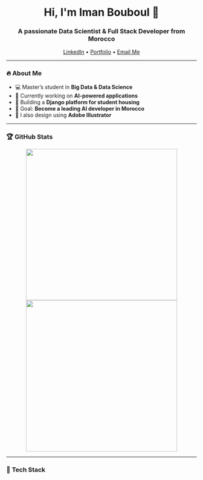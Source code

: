 <h1 align="center">Hi, I'm Iman Bouboul 👋</h1>

<h3 align="center">A passionate Data Scientist & Full Stack Developer from Morocco</h3>

<p align="center">
  <a href="https://www.linkedin.com/in/your-profile/">LinkedIn</a> •
  <a href="https://your-portfolio.com/">Portfolio</a> •
  <a href="mailto:your-email@gmail.com">Email Me</a>
</p>

---

### 🔥 **About Me**
- 💻 Master’s student in **Big Data & Data Science**  
- 🌱 Currently working on **AI-powered applications**  
- 🚀 Building a **Django platform for student housing**  
- 🎯 Goal: **Become a leading AI developer in Morocco**  
- 🎨 I also design using **Adobe Illustrator**  

---

### 🏆 **GitHub Stats**
<p align="center">
  <img src="https://github-readme-stats.vercel.app/api?username=CodeByIman&show_icons=true&theme=radical" width="400"/>
  <img src="https://github-readme-stats.vercel.app/api/top-langs/?username=CodeByIman&layout=compact&theme=radical" width="400"/>
</p>

---

### 🚀 **Tech Stack**
<p align="center">
  <img src="https://img.shields.io/badge/Python-3776AB?style=for-t
